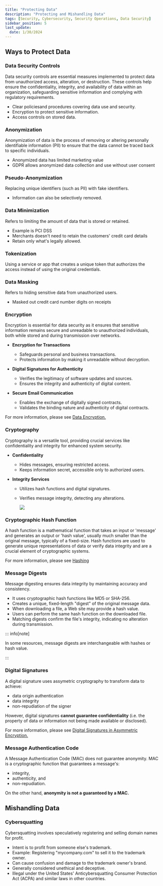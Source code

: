 ```yaml
---
title: "Protecting Data"
description: "Protecting and Mishandling Data"
tags: [Security, Cybersecurity, Security Operations, Data Security]
sidebar_position: 5
last_update:
  date: 1/30/2024
---
```


## Ways to Protect Data

### Data Security Controls 

Data security controls are essential measures implemented to protect data from unauthorized access, alteration, or destruction. These controls help ensure the confidentiality, integrity, and availability of data within an organization, safeguarding sensitive information and complying with regulatory requirements.

- Clear policiesand procedures covering data use and security.
- Encryption to protect sensitive information.
- Access controls on stored data.

### Anonymization 

Anonymization of data is the process of removing or altering personally identifiable information (PII) to ensure that the data cannot be traced back to specific individuals.

- Anonymized data has limited marketing value
- GDPR allows anonymized data collection and use without user consent 

### Pseudo-Anonymization 

Replacing unique identifiers (such as PII) with fake identifiers.

- Information can also be selectively removed. 

### Data Minimization 

Refers to limiting the amount of data that is stored or retained.

- Example is PCI DSS 
- Merchants doesn't need to retain the customers' credit card details 
- Retain only what's legally allowed.

### Tokenization 

Using a service or app that creates a unique token that authorizes the access instead of using the original credentials. 

### Data Masking 

Refers to hiding sensitive data from unauthorized users.

- Masked out credit card number digits on receipts

### Encryption 

Encryption is essential for data security as it ensures that sensitive information remains secure and unreadable to unauthorized individuals, both while stored and during transmission over networks.

- **Encryption for Transactions**
   - Safeguards personal and business transactions.
   - Protects information by making it unreadable without decryption.

- **Digital Signatures for Authenticity**
   - Verifies the legitimacy of software updates and sources.
   - Ensures the integrity and authenticity of digital content.

- **Secure Email Communication**
   - Enables the exchange of digitally signed contracts.
   - Validates the binding nature and authenticity of digital contracts.

For more information, please see [Data Encryption.](/docs/007-Cybersecurity/002-Asset-Security/006-Data-Encryption.md)

### Cryptography

Cryptography is a versatile tool, providing crucial services like confidentiality and integrity for enhanced system security.

- **Confidentiality**
   - Hides messages, ensuring restricted access.
   - Keeps information secret, accessible only to authorized users.

- **Integrity Services**
   - Utilizes hash functions and digital signatures.
   - Verifies message integrity, detecting any alterations.



         
      <div class="img-center">

      ![](/img/docs/security-encryption-cryptograpghy.png)


      </div>


### Cryptographic Hash Function 

A hash function is a mathematical function that takes an input or 'message' and generates an output or 'hash value', usually much smaller than the original message, typically of a fixed-size. Hash functions are used to generate unique representations of data or verify data integrity and are a crucial element of cryptographic systems.

For more information, please see [Hashing](/docs/007-Cybersecurity/004-Cryptography/012-Hashing.md#hash-functions)

### Message Digests 

Message digesting ensures data integrity by maintaining accuracy and consistency.

- It uses cryptographic hash functions like MD5 or SHA-256.
- Creates a unique, fixed-length "digest" of the original message data.
- When downloading a file, a Web site may provide a hash value.
- Users can perform the same hash function on the downloaded file.
- Matching digests confirm the file's integrity, indicating no alteration during transmission.

::: info[note]

In some resources, message digests are interchangeable with hashes or hash value.

:::


### Digital Signatures 

A digital signature uses assymetric cryptography to transform data to achieve: 

- data origin authentication
- data integrity
- non-repudiation of the signer 

However, digital signatures **cannot guarantee confidentiality** (i.e. the property of data or information not being made available or disclosed).

For more information, please see [Digital Signatures in Asymmetric Encryption.](../004-Cryptography/010-Asymmetric-Encryption.md#digital-signature)



### Message Authentication Code 

A Message Authentication Code (MAC) does not guarantee anonymity. MAC is a cryptographic function that guarantees a message's:

- integrity,
- authenticity, and 
- non-repudiation.

On the other hand, **anonymity is not a guaranteed by a MAC.**


## Mishandling Data 

### Cybersquatting

Cybersquatting involves speculatively registering and selling domain names for profit.

- Intent is to profit from someone else's trademark.
- Example: Registering "mycompany.com" to sell it to the trademark owner.
- Can cause confusion and damage to the trademark owner's brand.
- Generally considered unethical and deceptive.
- Illegal under the United States' Anticybersquatting Consumer Protection Act (ACPA) and similar laws in other countries.

